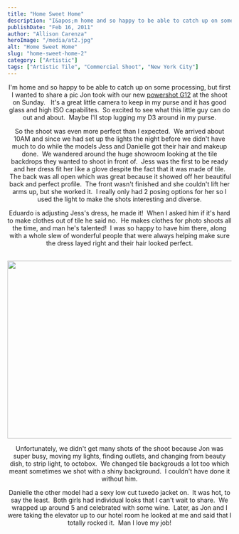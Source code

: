 ```yaml
---
title: "Home Sweet Home"
description: "I&apos;m home and so happy to be able to catch up on some processing, but first I wanted to share "
publishDate: "Feb 16, 2011"
author: "Allison Carenza"
heroImage: "/media/at2.jpg"
alt: "Home Sweet Home"
slug: "home-sweet-home-2"
category: ["Artistic"]
tags: ["Artistic Tile", "Commercial Shoot", "New York City"]
---
```


<p style="text-align: center;">I&apos;m home and so happy to be able to catch up on some processing, but first I wanted to share a pic Jon took with our new <a href="http://shop.usa.canon.com/webapp/wcs/stores/servlet/product_10051_10051_255917_-1">powershot G12</a> at the shoot on Sunday.   It&apos;s a great little camera to keep in my purse and it has good glass and high ISO capabilites.  So excited to see what this little guy can do out and about.  Maybe I&apos;ll stop lugging my D3 around in my purse.</p>
<p style="text-align: center;">So the shoot was even more perfect than I expected.  We arrived about 10AM and since we had set up the lights the night before we didn&apos;t have much to do while the models Jess and Danielle got their hair and makeup done.  We wandered around the huge showroom looking at the tile backdrops they wanted to shoot in front of.  Jess was the first to be ready and her dress fit her like a glove despite the fact that it was made of tile.  The back was all open which was great because it showed off her beautiful back and perfect profile.  The front wasn&apos;t finished and she couldn&apos;t lift her arms up, but she worked it.  I really only had 2 posing options for her so I used the light to make the shots interesting and diverse.</p>
<p style="text-align: center;">Eduardo is adjusting Jess&apos;s dress, he made it!  When I asked him if it&apos;s hard to make clothes out of tile he said no.  He makes clothes for photo shoots all the time, and man he&apos;s talented!  I was so happy to have him there, along with a whole slew of wonderful people that were always helping make sure the dress layed right and their hair looked perfect.</p>
<p><a rel="attachment wp-att-2006" href="http://www.allisoncarenza.com/archives/2003/at2"><br />
<img class="aligncenter size-full wp-image-2006" title="at2" src="http:/media/at2.jpg" alt="" width="600" height="400" /></a></p>
<p style="text-align: center;">Unfortunately, we didn&apos;t get many shots of the shoot because Jon was super busy, moving my lights, finding outlets, and changing from beauty dish, to strip light, to octobox.  We changed tile backgrouds a lot too which meant sometimes we shot with a shiny background.  I couldn&apos;t have done it without him.</p>
<p style="text-align: center;">Danielle the other model had a sexy low cut tuxedo jacket on.  It was hot, to say the least.  Both girls had individual looks that I can&apos;t wait to share.  We wrapped up around 5 and celebrated with some wine.  Later, as Jon and I were taking the elevator up to our hotel room he looked at me and said that I totally rocked it.  Man I love my job!</p>

